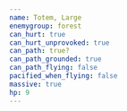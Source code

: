 ```yaml
---
name: Totem, Large
enemygroup: forest
can_hurt: true
can_hurt_unprovoked: true
can_path: true?
can_path_grounded: true
can_path_flying: false
pacified_when_flying: false
massive: true
hp: 9
---
```

